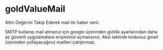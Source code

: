 # goldValueMail
Altın Değerini Takip Ederek mail ile haber verir.

SMTP kullanıp mail atmanız için google üzerinden gizlilik ayarlarından daha az güvenli uygulamalara erişiminizi açmalısınız.
Aksi taktirde kodunuz gmail üzerinden yollayacağınız mailleri çalıştırmaz.
